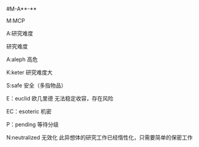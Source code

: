 #M-A**-**

M:MCP

A:研究难度

研究难度

 A:aleph 高危

 K:keter 研究难度大

 S:safe 安全（多指物品）

 E：euclid 欧几里德 无法稳定收容，存在风险

 EC：esoteric 机密

 P：pending 等待分级

 N:neutralized 无效化 此异想体的研究工作已经惰性化，只需要简单的保密工作

